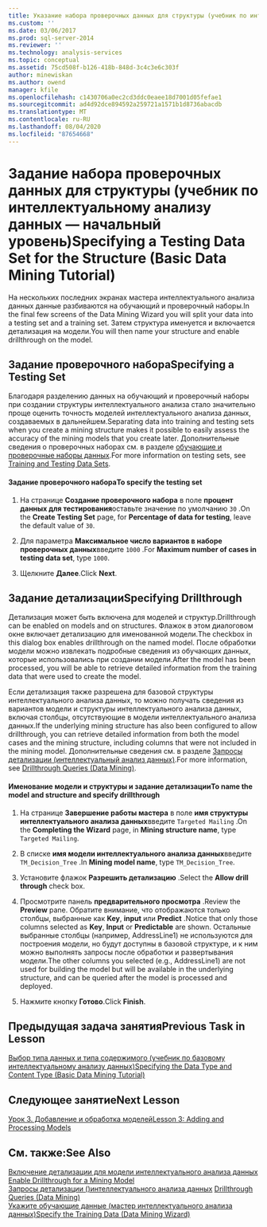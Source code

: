 ```yaml
---
title: Указание набора проверочных данных для структуры (учебник по интеллектуальному анализу данных — базовый) | Документация Майкрософт
ms.custom: ''
ms.date: 03/06/2017
ms.prod: sql-server-2014
ms.reviewer: ''
ms.technology: analysis-services
ms.topic: conceptual
ms.assetid: 75cd508f-b126-418b-848d-3c4c3e6c303f
author: minewiskan
ms.author: owend
manager: kfile
ms.openlocfilehash: c1430706a0ec2cd3ddc0eaee18d7001d05fefae1
ms.sourcegitcommit: ad4d92dce894592a259721a1571b1d8736abacdb
ms.translationtype: MT
ms.contentlocale: ru-RU
ms.lasthandoff: 08/04/2020
ms.locfileid: "87654668"
---
```

# <a name="specifying-a-testing-data-set-for-the-structure-basic-data-mining-tutorial"></a><span data-ttu-id="a92e6-102">Задание набора проверочных данных для структуры (учебник по интеллектуальному анализу данных — начальный уровень)</span><span class="sxs-lookup"><span data-stu-id="a92e6-102">Specifying a Testing Data Set for the Structure (Basic Data Mining Tutorial)</span></span>
  <span data-ttu-id="a92e6-103">На нескольких последних экранах мастера интеллектуального анализа данных данные разбиваются на обучающий и проверочный наборы.</span><span class="sxs-lookup"><span data-stu-id="a92e6-103">In the final few screens of the Data Mining Wizard you will split your data into a testing set and a training set.</span></span> <span data-ttu-id="a92e6-104">Затем структура именуется и включается детализация на модели.</span><span class="sxs-lookup"><span data-stu-id="a92e6-104">You will then name your structure and enable drillthrough on the model.</span></span>  
  
## <a name="specifying-a-testing-set"></a><span data-ttu-id="a92e6-105">Задание проверочного набора</span><span class="sxs-lookup"><span data-stu-id="a92e6-105">Specifying a Testing Set</span></span>  
 <span data-ttu-id="a92e6-106">Благодаря разделению данных на обучающий и проверочный наборы при создании структуры интеллектуального анализа стало значительно проще оценить точность моделей интеллектуального анализа данных, создаваемых в дальнейшем.</span><span class="sxs-lookup"><span data-stu-id="a92e6-106">Separating data into training and testing sets when you create a mining structure makes it possible to easily assess the accuracy of the mining models that you create later.</span></span> <span data-ttu-id="a92e6-107">Дополнительные сведения о проверочных наборах см. в разделе [обучающие и проверочные наборы данных](../../2014/analysis-services/data-mining/training-and-testing-data-sets.md).</span><span class="sxs-lookup"><span data-stu-id="a92e6-107">For more information on testing sets, see [Training and Testing Data Sets](../../2014/analysis-services/data-mining/training-and-testing-data-sets.md).</span></span>  
  
#### <a name="to-specify-the-testing-set"></a><span data-ttu-id="a92e6-108">Задание проверочного набора</span><span class="sxs-lookup"><span data-stu-id="a92e6-108">To specify the testing set</span></span>  
  
1.  <span data-ttu-id="a92e6-109">На странице **Создание проверочного набора** в поле **процент данных для тестирования**оставьте значение по умолчанию `30` .</span><span class="sxs-lookup"><span data-stu-id="a92e6-109">On the **Create Testing Set** page, for **Percentage of data for testing**, leave the default value of `30`.</span></span>  
  
2.  <span data-ttu-id="a92e6-110">Для параметра **Максимальное число вариантов в наборе проверочных данных**введите `1000` .</span><span class="sxs-lookup"><span data-stu-id="a92e6-110">For **Maximum number of cases in testing data set**, type `1000`.</span></span>  
  
3.  <span data-ttu-id="a92e6-111">Щелкните **Далее**.</span><span class="sxs-lookup"><span data-stu-id="a92e6-111">Click **Next**.</span></span>  
  
## <a name="specifying-drillthrough"></a><span data-ttu-id="a92e6-112">Задание детализации</span><span class="sxs-lookup"><span data-stu-id="a92e6-112">Specifying Drillthrough</span></span>  
 <span data-ttu-id="a92e6-113">Детализация может быть включена для моделей и структур.</span><span class="sxs-lookup"><span data-stu-id="a92e6-113">Drillthrough can be enabled on models and on structures.</span></span> <span data-ttu-id="a92e6-114">Флажок в этом диалоговом окне включает детализацию для именованной модели.</span><span class="sxs-lookup"><span data-stu-id="a92e6-114">The checkbox in this dialog box enables drillthrough on the named model.</span></span> <span data-ttu-id="a92e6-115">После обработки модели можно извлекать подробные сведения из обучающих данных, которые использовались при создании модели.</span><span class="sxs-lookup"><span data-stu-id="a92e6-115">After the model has been processed,  you will be able to retrieve detailed information from the training data that were used to create the model.</span></span>  
  
 <span data-ttu-id="a92e6-116">Если детализация также разрешена для базовой структуры интеллектуального анализа данных, то можно получать сведения из вариантов модели и структуры интеллектуального анализа данных, включая столбцы, отсутствующие в модели интеллектуального анализа данных.</span><span class="sxs-lookup"><span data-stu-id="a92e6-116">If the underlying mining structure has also been configured to allow drillthrough, you can retrieve detailed information from both the model cases and the mining structure, including columns that were not included in the mining model.</span></span> <span data-ttu-id="a92e6-117">Дополнительные сведения см. в разделе [Запросы детализации (интеллектуальный анализ данных)](../../2014/analysis-services/data-mining/drillthrough-queries-data-mining.md).</span><span class="sxs-lookup"><span data-stu-id="a92e6-117">For more information, see [Drillthrough Queries &#40;Data Mining&#41;](../../2014/analysis-services/data-mining/drillthrough-queries-data-mining.md).</span></span>  
  
#### <a name="to-name-the-model-and-structure-and-specify-drillthrough"></a><span data-ttu-id="a92e6-118">Именование модели и структуры и задание детализации</span><span class="sxs-lookup"><span data-stu-id="a92e6-118">To name the model and structure and specify drillthrough</span></span>  
  
1.  <span data-ttu-id="a92e6-119">На странице **Завершение работы мастера** в поле **имя структуры интеллектуального анализа данных**введите `Targeted Mailing` .</span><span class="sxs-lookup"><span data-stu-id="a92e6-119">On the **Completing the Wizard** page, in **Mining structure name**, type `Targeted Mailing`.</span></span>  
  
2.  <span data-ttu-id="a92e6-120">В списке **имя модели интеллектуального анализа данных**введите `TM_Decision_Tree` .</span><span class="sxs-lookup"><span data-stu-id="a92e6-120">In **Mining model name**, type `TM_Decision_Tree`.</span></span>  
  
3.  <span data-ttu-id="a92e6-121">Установите флажок **Разрешить детализацию** .</span><span class="sxs-lookup"><span data-stu-id="a92e6-121">Select the **Allow drill through** check box.</span></span>  
  
4.  <span data-ttu-id="a92e6-122">Просмотрите панель **предварительного просмотра** .</span><span class="sxs-lookup"><span data-stu-id="a92e6-122">Review the **Preview** pane.</span></span> <span data-ttu-id="a92e6-123">Обратите внимание, что отображаются только столбцы, выбранные как **Key**, **input** или **Predict** .</span><span class="sxs-lookup"><span data-stu-id="a92e6-123">Notice that only those columns selected as **Key**, **Input** or **Predictable** are shown.</span></span> <span data-ttu-id="a92e6-124">Остальные выбранные столбцы (например, AddressLine1) не используются для построения модели, но будут доступны в базовой структуре, и к ним можно выполнять запросы после обработки и развертывания модели.</span><span class="sxs-lookup"><span data-stu-id="a92e6-124">The other columns you selected (e.g., AddressLine1) are not used for building the model but will be available in the underlying structure, and can be queried after the model is processed and deployed.</span></span>  
  
5.  <span data-ttu-id="a92e6-125">Нажмите кнопку **Готово**.</span><span class="sxs-lookup"><span data-stu-id="a92e6-125">Click **Finish**.</span></span>  
  
## <a name="previous-task-in-lesson"></a><span data-ttu-id="a92e6-126">Предыдущая задача занятия</span><span class="sxs-lookup"><span data-stu-id="a92e6-126">Previous Task in Lesson</span></span>  
 [<span data-ttu-id="a92e6-127">Выбор типа данных и типа содержимого &#40;учебник по базовому интеллектуальному анализу данных&#41;</span><span class="sxs-lookup"><span data-stu-id="a92e6-127">Specifying the Data Type and Content Type &#40;Basic Data Mining Tutorial&#41;</span></span>](../../2014/tutorials/specifying-the-data-type-and-content-type-basic-data-mining-tutorial.md)  
  
## <a name="next-lesson"></a><span data-ttu-id="a92e6-128">Следующее занятие</span><span class="sxs-lookup"><span data-stu-id="a92e6-128">Next Lesson</span></span>  
 [<span data-ttu-id="a92e6-129">Урок 3. Добавление и обработка моделей</span><span class="sxs-lookup"><span data-stu-id="a92e6-129">Lesson 3: Adding and Processing Models</span></span>](../../2014/tutorials/lesson-3-adding-and-processing-models.md)  
  
## <a name="see-also"></a><span data-ttu-id="a92e6-130">См. также:</span><span class="sxs-lookup"><span data-stu-id="a92e6-130">See Also</span></span>  
 <span data-ttu-id="a92e6-131">[Включение детализации для модели интеллектуального анализа данных](../../2014/analysis-services/data-mining/enable-drillthrough-for-a-mining-model.md) </span><span class="sxs-lookup"><span data-stu-id="a92e6-131">[Enable Drillthrough for a Mining Model](../../2014/analysis-services/data-mining/enable-drillthrough-for-a-mining-model.md) </span></span>  
 <span data-ttu-id="a92e6-132">[Запросы детализации &#40;&#41;интеллектуального анализа данных](../../2014/analysis-services/data-mining/drillthrough-queries-data-mining.md) </span><span class="sxs-lookup"><span data-stu-id="a92e6-132">[Drillthrough Queries &#40;Data Mining&#41;](../../2014/analysis-services/data-mining/drillthrough-queries-data-mining.md) </span></span>  
 [<span data-ttu-id="a92e6-133">Укажите обучающие данные &#40;мастер интеллектуального анализа данных&#41;</span><span class="sxs-lookup"><span data-stu-id="a92e6-133">Specify the Training Data &#40;Data Mining Wizard&#41;</span></span>](../../2014/analysis-services/specify-the-training-data-data-mining-wizard.md)  
  
  
